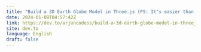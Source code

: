 ```yaml
---
title: "Build a 3D Earth Globe Model in Three.js (PS: It's easier than you think) 🌏😱"
date: 2024-01-08T04:57:42Z
link: https://dev.to/arjuncodess/build-a-3d-earth-globe-model-in-threejs-ps-its-easier-than-you-think-3a7g?utm_medium=RSS&utm_source=news.12bit.vn
site: dev.to
language: English
draft: false
---
```

